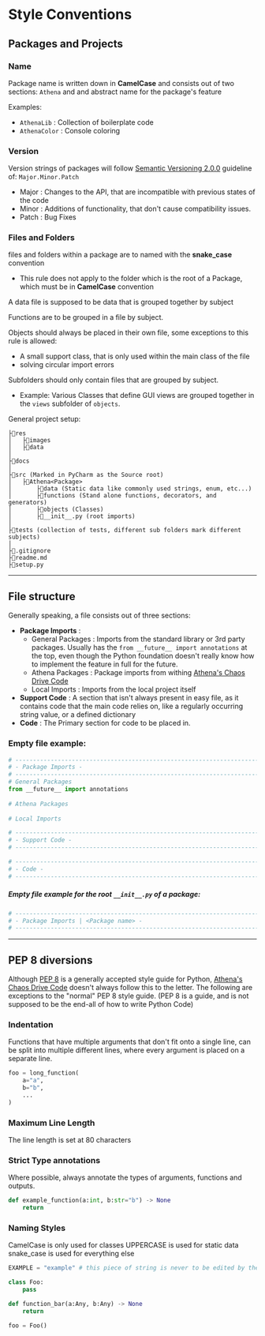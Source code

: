 # Style Conventions
## Packages and Projects
### Name
Package name is written down in **CamelCase** and consists out of two sections: `Athena` and and abstract name for the package's feature

Examples:
- `AthenaLib`   : Collection of boilerplate code
- `AthenaColor` : Console coloring

### Version
Version strings of packages will follow [Semantic Versioning 2.0.0](https://semver.org/spec/v2.0.0.html) guideline of: `Major.Minor.Patch`
- Major : Changes to the API, that are incompatible with previous states of the code 
- Minor : Additions of functionality, that don't cause compatibility issues.
- Patch : Bug Fixes

### Files and Folders
files and folders within a package are to named with the **snake_case** convention
- This rule does not apply to the folder which is the root of a Package, which must be in **CamelCase** convention

A data file is supposed to be data that is grouped together by subject

Functions are to be grouped in a file by subject.

Objects should always be placed in their own file, some exceptions to this rule is allowed:
- A small support class, that is only used within the main class of the file
- solving circular import errors

Subfolders should only contain files that are grouped by subject.
- Example: Various Classes that define GUI views are grouped together in the `views` subfolder of `objects`.

General project setup:
```
├📁res
│   ├📁images
│   ├📁data
│
├📁docs
│
├📁src (Marked in PyCharm as the Source root)
│   ├📁Athena<Package>
│		├📁data (Static data like commonly used strings, enum, etc...)
│		├📁functions (Stand alone functions, decorators, and generators)
│		├📁objects (Classes)
│		├📄__init__.py (root imports)
│
├📁tests (collection of tests, different sub folders mark different subjects)
│
├📄.gitignore
├📄readme.md
├📄setup.py	

```

---
## File structure
Generally speaking, a file consists out of three sections:
- **Package Imports** :
	- General Packages : Imports from the standard library or 3rd party packages. Usually has the `from __future__ import annotations` at the top, even though the Python foundation doesn't really know how to implement the feature in full for the future.
	- Athena Packages : Package imports from withing [Athena's Chaos Drive Code](https://github.com/Athena-Chaos-Driven-Code)
	- Local Imports : Imports from the local project itself
- **Support Code** : A section that isn't always present in easy file, as it contains code that the main code relies on, like a regularly occurring string value, or a defined dictionary
- **Code** : The Primary section for code to be placed in.

### Empty file example:
```python
# ----------------------------------------------------------------------------------------------------------------------  
# - Package Imports -  
# ----------------------------------------------------------------------------------------------------------------------  
# General Packages  
from __future__ import annotations 
  
# Athena Packages
  
# Local Imports  

# ----------------------------------------------------------------------------------------------------------------------  
# - Support Code -  
# ----------------------------------------------------------------------------------------------------------------------  

# ----------------------------------------------------------------------------------------------------------------------  
# - Code -  
# ----------------------------------------------------------------------------------------------------------------------  
```

##### Empty file example for the root `__init__.py` of a package:
```python
# ----------------------------------------------------------------------------------------------------------------------  
# - Package Imports | <Package name> -  
# ----------------------------------------------------------------------------------------------------------------------  
```

---
## PEP 8 diversions
Although [PEP 8](https://peps.python.org/pep-0008/) is a generally accepted style guide for Python, [Athena's Chaos Drive Code](https://github.com/Athena-Chaos-Driven-Code) doesn't always follow this to the letter.
The following are exceptions to the "normal" PEP 8 style guide.
(PEP 8 is a guide, and is not supposed to be the end-all of how to write Python Code)

### Indentation
Functions that have multiple arguments that don't fit onto a single line, can be split into multiple different lines, where every argument is placed on a separate line.
```python
foo = long_function(
	a="a",
	b="b",
	...
)
```

### Maximum Line Length
The line length is set at 80 characters

### Strict Type annotations
Where possible, always annotate the types of arguments, functions and outputs.

```python
def example_function(a:int, b:str="b") -> None
	return
```

### Naming Styles
CamelCase is only used for classes
UPPERCASE is used for static data
snake_case is used for everything else

```python
EXAMPLE = "example" # this piece of string is never to be edited by the script

class Foo:
	pass

def function_bar(a:Any, b:Any) -> None
	return

foo = Foo()

```